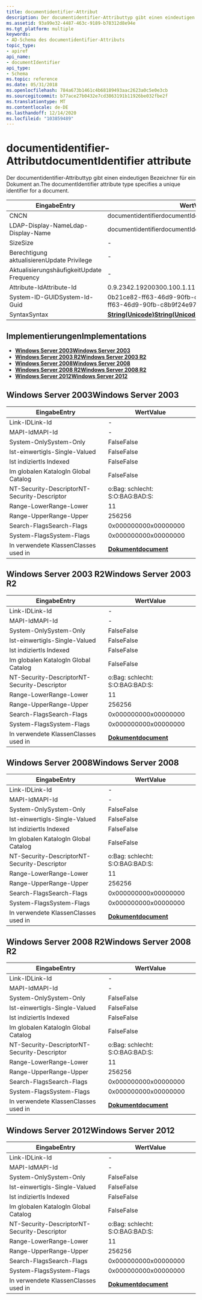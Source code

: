 ```yaml
---
title: documentidentifier-Attribut
description: Der documentidentifier-Attributtyp gibt einen eindeutigen Bezeichner für ein Dokument an.
ms.assetid: 93a99e32-4487-463c-9189-b78312d8e94e
ms.tgt_platform: multiple
keywords:
- AD-Schema des documentidentifier-Attributs
topic_type:
- apiref
api_name:
- documentIdentifier
api_type:
- Schema
ms.topic: reference
ms.date: 05/31/2018
ms.openlocfilehash: 784a673b1461c4b68189493aac2623a0c5e0e3cb
ms.sourcegitcommit: b77ace27b0432e7cd3863191b11926be032fbe2f
ms.translationtype: MT
ms.contentlocale: de-DE
ms.lasthandoff: 12/14/2020
ms.locfileid: "103859489"
---
```

# <a name="documentidentifier-attribute"></a><span data-ttu-id="d40d6-104">documentidentifier-Attribut</span><span class="sxs-lookup"><span data-stu-id="d40d6-104">documentIdentifier attribute</span></span>

<span data-ttu-id="d40d6-105">Der documentidentifier-Attributtyp gibt einen eindeutigen Bezeichner für ein Dokument an.</span><span class="sxs-lookup"><span data-stu-id="d40d6-105">The documentIdentifier attribute type specifies a unique identifier for a document.</span></span>



| <span data-ttu-id="d40d6-106">Eingabe</span><span class="sxs-lookup"><span data-stu-id="d40d6-106">Entry</span></span> | <span data-ttu-id="d40d6-107">Wert</span><span class="sxs-lookup"><span data-stu-id="d40d6-107">Value</span></span> |
|-------------------|---------------------------------------------|
| <span data-ttu-id="d40d6-108">CN</span><span class="sxs-lookup"><span data-stu-id="d40d6-108">CN</span></span>                | <span data-ttu-id="d40d6-109">documentidentifier</span><span class="sxs-lookup"><span data-stu-id="d40d6-109">documentIdentifier</span></span>                          |
| <span data-ttu-id="d40d6-110">LDAP-Display-Name</span><span class="sxs-lookup"><span data-stu-id="d40d6-110">Ldap-Display-Name</span></span> | <span data-ttu-id="d40d6-111">documentidentifier</span><span class="sxs-lookup"><span data-stu-id="d40d6-111">documentIdentifier</span></span>                          |
| <span data-ttu-id="d40d6-112">Size</span><span class="sxs-lookup"><span data-stu-id="d40d6-112">Size</span></span>              | \-                                          |
| <span data-ttu-id="d40d6-113">Berechtigung aktualisieren</span><span class="sxs-lookup"><span data-stu-id="d40d6-113">Update Privilege</span></span>  | \-                                          |
| <span data-ttu-id="d40d6-114">Aktualisierungshäufigkeit</span><span class="sxs-lookup"><span data-stu-id="d40d6-114">Update Frequency</span></span>  | \-                                          |
| <span data-ttu-id="d40d6-115">Attribute-Id</span><span class="sxs-lookup"><span data-stu-id="d40d6-115">Attribute-Id</span></span>      | <span data-ttu-id="d40d6-116">0.9.2342.19200300.100.1.11</span><span class="sxs-lookup"><span data-stu-id="d40d6-116">0.9.2342.19200300.100.1.11</span></span>                  |
| <span data-ttu-id="d40d6-117">System-ID-GUID</span><span class="sxs-lookup"><span data-stu-id="d40d6-117">System-Id-Guid</span></span>    | <span data-ttu-id="d40d6-118">0b21ce82-ff63-46d9-90fb-c8b9f24e97b9</span><span class="sxs-lookup"><span data-stu-id="d40d6-118">0b21ce82-ff63-46d9-90fb-c8b9f24e97b9</span></span>        |
| <span data-ttu-id="d40d6-119">Syntax</span><span class="sxs-lookup"><span data-stu-id="d40d6-119">Syntax</span></span>            | [<span data-ttu-id="d40d6-120">**String(Unicode)**</span><span class="sxs-lookup"><span data-stu-id="d40d6-120">**String(Unicode)**</span></span>](s-string-unicode.md) |



## <a name="implementations"></a><span data-ttu-id="d40d6-121">Implementierungen</span><span class="sxs-lookup"><span data-stu-id="d40d6-121">Implementations</span></span>

-   [<span data-ttu-id="d40d6-122">**Windows Server 2003**</span><span class="sxs-lookup"><span data-stu-id="d40d6-122">**Windows Server 2003**</span></span>](#windows-server-2003)
-   [<span data-ttu-id="d40d6-123">**Windows Server 2003 R2**</span><span class="sxs-lookup"><span data-stu-id="d40d6-123">**Windows Server 2003 R2**</span></span>](#windows-server-2003-r2)
-   [<span data-ttu-id="d40d6-124">**Windows Server 2008**</span><span class="sxs-lookup"><span data-stu-id="d40d6-124">**Windows Server 2008**</span></span>](#windows-server-2008)
-   [<span data-ttu-id="d40d6-125">**Windows Server 2008 R2**</span><span class="sxs-lookup"><span data-stu-id="d40d6-125">**Windows Server 2008 R2**</span></span>](#windows-server-2008-r2)
-   [<span data-ttu-id="d40d6-126">**Windows Server 2012**</span><span class="sxs-lookup"><span data-stu-id="d40d6-126">**Windows Server 2012**</span></span>](#windows-server-2012)

## <a name="windows-server-2003"></a><span data-ttu-id="d40d6-127">Windows Server 2003</span><span class="sxs-lookup"><span data-stu-id="d40d6-127">Windows Server 2003</span></span>



| <span data-ttu-id="d40d6-128">Eingabe</span><span class="sxs-lookup"><span data-stu-id="d40d6-128">Entry</span></span> | <span data-ttu-id="d40d6-129">Wert</span><span class="sxs-lookup"><span data-stu-id="d40d6-129">Value</span></span> |
|------------------------|-------------------------------------------|
| <span data-ttu-id="d40d6-130">Link-ID</span><span class="sxs-lookup"><span data-stu-id="d40d6-130">Link-Id</span></span>                | \-                                        |
| <span data-ttu-id="d40d6-131">MAPI-Id</span><span class="sxs-lookup"><span data-stu-id="d40d6-131">MAPI-Id</span></span>                | \-                                        |
| <span data-ttu-id="d40d6-132">System-Only</span><span class="sxs-lookup"><span data-stu-id="d40d6-132">System-Only</span></span>            | <span data-ttu-id="d40d6-133">False</span><span class="sxs-lookup"><span data-stu-id="d40d6-133">False</span></span>                                     |
| <span data-ttu-id="d40d6-134">Ist-einwertig</span><span class="sxs-lookup"><span data-stu-id="d40d6-134">Is-Single-Valued</span></span>       | <span data-ttu-id="d40d6-135">False</span><span class="sxs-lookup"><span data-stu-id="d40d6-135">False</span></span>                                     |
| <span data-ttu-id="d40d6-136">Ist indiziert</span><span class="sxs-lookup"><span data-stu-id="d40d6-136">Is Indexed</span></span>             | <span data-ttu-id="d40d6-137">False</span><span class="sxs-lookup"><span data-stu-id="d40d6-137">False</span></span>                                     |
| <span data-ttu-id="d40d6-138">Im globalen Katalog</span><span class="sxs-lookup"><span data-stu-id="d40d6-138">In Global Catalog</span></span>      | <span data-ttu-id="d40d6-139">False</span><span class="sxs-lookup"><span data-stu-id="d40d6-139">False</span></span>                                     |
| <span data-ttu-id="d40d6-140">NT-Security-Descriptor</span><span class="sxs-lookup"><span data-stu-id="d40d6-140">NT-Security-Descriptor</span></span> | <span data-ttu-id="d40d6-141">o:Bag: schlecht: S:</span><span class="sxs-lookup"><span data-stu-id="d40d6-141">O:BAG:BAD:S:</span></span>                              |
| <span data-ttu-id="d40d6-142">Range-Lower</span><span class="sxs-lookup"><span data-stu-id="d40d6-142">Range-Lower</span></span>            | <span data-ttu-id="d40d6-143">1</span><span class="sxs-lookup"><span data-stu-id="d40d6-143">1</span></span>                                         |
| <span data-ttu-id="d40d6-144">Range-Upper</span><span class="sxs-lookup"><span data-stu-id="d40d6-144">Range-Upper</span></span>            | <span data-ttu-id="d40d6-145">256</span><span class="sxs-lookup"><span data-stu-id="d40d6-145">256</span></span>                                       |
| <span data-ttu-id="d40d6-146">Search-Flags</span><span class="sxs-lookup"><span data-stu-id="d40d6-146">Search-Flags</span></span>           | <span data-ttu-id="d40d6-147">0x00000000</span><span class="sxs-lookup"><span data-stu-id="d40d6-147">0x00000000</span></span>                                |
| <span data-ttu-id="d40d6-148">System-Flags</span><span class="sxs-lookup"><span data-stu-id="d40d6-148">System-Flags</span></span>           | <span data-ttu-id="d40d6-149">0x00000000</span><span class="sxs-lookup"><span data-stu-id="d40d6-149">0x00000000</span></span>                                |
| <span data-ttu-id="d40d6-150">In verwendete Klassen</span><span class="sxs-lookup"><span data-stu-id="d40d6-150">Classes used in</span></span>        | [<span data-ttu-id="d40d6-151">**Dokument**</span><span class="sxs-lookup"><span data-stu-id="d40d6-151">**document**</span></span>](c-document.md)<br/> |



## <a name="windows-server-2003-r2"></a><span data-ttu-id="d40d6-152">Windows Server 2003 R2</span><span class="sxs-lookup"><span data-stu-id="d40d6-152">Windows Server 2003 R2</span></span>



| <span data-ttu-id="d40d6-153">Eingabe</span><span class="sxs-lookup"><span data-stu-id="d40d6-153">Entry</span></span> | <span data-ttu-id="d40d6-154">Wert</span><span class="sxs-lookup"><span data-stu-id="d40d6-154">Value</span></span> |
|------------------------|-------------------------------------------|
| <span data-ttu-id="d40d6-155">Link-ID</span><span class="sxs-lookup"><span data-stu-id="d40d6-155">Link-Id</span></span>                | \-                                        |
| <span data-ttu-id="d40d6-156">MAPI-Id</span><span class="sxs-lookup"><span data-stu-id="d40d6-156">MAPI-Id</span></span>                | \-                                        |
| <span data-ttu-id="d40d6-157">System-Only</span><span class="sxs-lookup"><span data-stu-id="d40d6-157">System-Only</span></span>            | <span data-ttu-id="d40d6-158">False</span><span class="sxs-lookup"><span data-stu-id="d40d6-158">False</span></span>                                     |
| <span data-ttu-id="d40d6-159">Ist-einwertig</span><span class="sxs-lookup"><span data-stu-id="d40d6-159">Is-Single-Valued</span></span>       | <span data-ttu-id="d40d6-160">False</span><span class="sxs-lookup"><span data-stu-id="d40d6-160">False</span></span>                                     |
| <span data-ttu-id="d40d6-161">Ist indiziert</span><span class="sxs-lookup"><span data-stu-id="d40d6-161">Is Indexed</span></span>             | <span data-ttu-id="d40d6-162">False</span><span class="sxs-lookup"><span data-stu-id="d40d6-162">False</span></span>                                     |
| <span data-ttu-id="d40d6-163">Im globalen Katalog</span><span class="sxs-lookup"><span data-stu-id="d40d6-163">In Global Catalog</span></span>      | <span data-ttu-id="d40d6-164">False</span><span class="sxs-lookup"><span data-stu-id="d40d6-164">False</span></span>                                     |
| <span data-ttu-id="d40d6-165">NT-Security-Descriptor</span><span class="sxs-lookup"><span data-stu-id="d40d6-165">NT-Security-Descriptor</span></span> | <span data-ttu-id="d40d6-166">o:Bag: schlecht: S:</span><span class="sxs-lookup"><span data-stu-id="d40d6-166">O:BAG:BAD:S:</span></span>                              |
| <span data-ttu-id="d40d6-167">Range-Lower</span><span class="sxs-lookup"><span data-stu-id="d40d6-167">Range-Lower</span></span>            | <span data-ttu-id="d40d6-168">1</span><span class="sxs-lookup"><span data-stu-id="d40d6-168">1</span></span>                                         |
| <span data-ttu-id="d40d6-169">Range-Upper</span><span class="sxs-lookup"><span data-stu-id="d40d6-169">Range-Upper</span></span>            | <span data-ttu-id="d40d6-170">256</span><span class="sxs-lookup"><span data-stu-id="d40d6-170">256</span></span>                                       |
| <span data-ttu-id="d40d6-171">Search-Flags</span><span class="sxs-lookup"><span data-stu-id="d40d6-171">Search-Flags</span></span>           | <span data-ttu-id="d40d6-172">0x00000000</span><span class="sxs-lookup"><span data-stu-id="d40d6-172">0x00000000</span></span>                                |
| <span data-ttu-id="d40d6-173">System-Flags</span><span class="sxs-lookup"><span data-stu-id="d40d6-173">System-Flags</span></span>           | <span data-ttu-id="d40d6-174">0x00000000</span><span class="sxs-lookup"><span data-stu-id="d40d6-174">0x00000000</span></span>                                |
| <span data-ttu-id="d40d6-175">In verwendete Klassen</span><span class="sxs-lookup"><span data-stu-id="d40d6-175">Classes used in</span></span>        | [<span data-ttu-id="d40d6-176">**Dokument**</span><span class="sxs-lookup"><span data-stu-id="d40d6-176">**document**</span></span>](c-document.md)<br/> |



## <a name="windows-server-2008"></a><span data-ttu-id="d40d6-177">Windows Server 2008</span><span class="sxs-lookup"><span data-stu-id="d40d6-177">Windows Server 2008</span></span>



| <span data-ttu-id="d40d6-178">Eingabe</span><span class="sxs-lookup"><span data-stu-id="d40d6-178">Entry</span></span> | <span data-ttu-id="d40d6-179">Wert</span><span class="sxs-lookup"><span data-stu-id="d40d6-179">Value</span></span> |
|------------------------|-------------------------------------------|
| <span data-ttu-id="d40d6-180">Link-ID</span><span class="sxs-lookup"><span data-stu-id="d40d6-180">Link-Id</span></span>                | \-                                        |
| <span data-ttu-id="d40d6-181">MAPI-Id</span><span class="sxs-lookup"><span data-stu-id="d40d6-181">MAPI-Id</span></span>                | \-                                        |
| <span data-ttu-id="d40d6-182">System-Only</span><span class="sxs-lookup"><span data-stu-id="d40d6-182">System-Only</span></span>            | <span data-ttu-id="d40d6-183">False</span><span class="sxs-lookup"><span data-stu-id="d40d6-183">False</span></span>                                     |
| <span data-ttu-id="d40d6-184">Ist-einwertig</span><span class="sxs-lookup"><span data-stu-id="d40d6-184">Is-Single-Valued</span></span>       | <span data-ttu-id="d40d6-185">False</span><span class="sxs-lookup"><span data-stu-id="d40d6-185">False</span></span>                                     |
| <span data-ttu-id="d40d6-186">Ist indiziert</span><span class="sxs-lookup"><span data-stu-id="d40d6-186">Is Indexed</span></span>             | <span data-ttu-id="d40d6-187">False</span><span class="sxs-lookup"><span data-stu-id="d40d6-187">False</span></span>                                     |
| <span data-ttu-id="d40d6-188">Im globalen Katalog</span><span class="sxs-lookup"><span data-stu-id="d40d6-188">In Global Catalog</span></span>      | <span data-ttu-id="d40d6-189">False</span><span class="sxs-lookup"><span data-stu-id="d40d6-189">False</span></span>                                     |
| <span data-ttu-id="d40d6-190">NT-Security-Descriptor</span><span class="sxs-lookup"><span data-stu-id="d40d6-190">NT-Security-Descriptor</span></span> | <span data-ttu-id="d40d6-191">o:Bag: schlecht: S:</span><span class="sxs-lookup"><span data-stu-id="d40d6-191">O:BAG:BAD:S:</span></span>                              |
| <span data-ttu-id="d40d6-192">Range-Lower</span><span class="sxs-lookup"><span data-stu-id="d40d6-192">Range-Lower</span></span>            | <span data-ttu-id="d40d6-193">1</span><span class="sxs-lookup"><span data-stu-id="d40d6-193">1</span></span>                                         |
| <span data-ttu-id="d40d6-194">Range-Upper</span><span class="sxs-lookup"><span data-stu-id="d40d6-194">Range-Upper</span></span>            | <span data-ttu-id="d40d6-195">256</span><span class="sxs-lookup"><span data-stu-id="d40d6-195">256</span></span>                                       |
| <span data-ttu-id="d40d6-196">Search-Flags</span><span class="sxs-lookup"><span data-stu-id="d40d6-196">Search-Flags</span></span>           | <span data-ttu-id="d40d6-197">0x00000000</span><span class="sxs-lookup"><span data-stu-id="d40d6-197">0x00000000</span></span>                                |
| <span data-ttu-id="d40d6-198">System-Flags</span><span class="sxs-lookup"><span data-stu-id="d40d6-198">System-Flags</span></span>           | <span data-ttu-id="d40d6-199">0x00000000</span><span class="sxs-lookup"><span data-stu-id="d40d6-199">0x00000000</span></span>                                |
| <span data-ttu-id="d40d6-200">In verwendete Klassen</span><span class="sxs-lookup"><span data-stu-id="d40d6-200">Classes used in</span></span>        | [<span data-ttu-id="d40d6-201">**Dokument**</span><span class="sxs-lookup"><span data-stu-id="d40d6-201">**document**</span></span>](c-document.md)<br/> |



## <a name="windows-server-2008-r2"></a><span data-ttu-id="d40d6-202">Windows Server 2008 R2</span><span class="sxs-lookup"><span data-stu-id="d40d6-202">Windows Server 2008 R2</span></span>



| <span data-ttu-id="d40d6-203">Eingabe</span><span class="sxs-lookup"><span data-stu-id="d40d6-203">Entry</span></span> | <span data-ttu-id="d40d6-204">Wert</span><span class="sxs-lookup"><span data-stu-id="d40d6-204">Value</span></span> |
|------------------------|-------------------------------------------|
| <span data-ttu-id="d40d6-205">Link-ID</span><span class="sxs-lookup"><span data-stu-id="d40d6-205">Link-Id</span></span>                | \-                                        |
| <span data-ttu-id="d40d6-206">MAPI-Id</span><span class="sxs-lookup"><span data-stu-id="d40d6-206">MAPI-Id</span></span>                | \-                                        |
| <span data-ttu-id="d40d6-207">System-Only</span><span class="sxs-lookup"><span data-stu-id="d40d6-207">System-Only</span></span>            | <span data-ttu-id="d40d6-208">False</span><span class="sxs-lookup"><span data-stu-id="d40d6-208">False</span></span>                                     |
| <span data-ttu-id="d40d6-209">Ist-einwertig</span><span class="sxs-lookup"><span data-stu-id="d40d6-209">Is-Single-Valued</span></span>       | <span data-ttu-id="d40d6-210">False</span><span class="sxs-lookup"><span data-stu-id="d40d6-210">False</span></span>                                     |
| <span data-ttu-id="d40d6-211">Ist indiziert</span><span class="sxs-lookup"><span data-stu-id="d40d6-211">Is Indexed</span></span>             | <span data-ttu-id="d40d6-212">False</span><span class="sxs-lookup"><span data-stu-id="d40d6-212">False</span></span>                                     |
| <span data-ttu-id="d40d6-213">Im globalen Katalog</span><span class="sxs-lookup"><span data-stu-id="d40d6-213">In Global Catalog</span></span>      | <span data-ttu-id="d40d6-214">False</span><span class="sxs-lookup"><span data-stu-id="d40d6-214">False</span></span>                                     |
| <span data-ttu-id="d40d6-215">NT-Security-Descriptor</span><span class="sxs-lookup"><span data-stu-id="d40d6-215">NT-Security-Descriptor</span></span> | <span data-ttu-id="d40d6-216">o:Bag: schlecht: S:</span><span class="sxs-lookup"><span data-stu-id="d40d6-216">O:BAG:BAD:S:</span></span>                              |
| <span data-ttu-id="d40d6-217">Range-Lower</span><span class="sxs-lookup"><span data-stu-id="d40d6-217">Range-Lower</span></span>            | <span data-ttu-id="d40d6-218">1</span><span class="sxs-lookup"><span data-stu-id="d40d6-218">1</span></span>                                         |
| <span data-ttu-id="d40d6-219">Range-Upper</span><span class="sxs-lookup"><span data-stu-id="d40d6-219">Range-Upper</span></span>            | <span data-ttu-id="d40d6-220">256</span><span class="sxs-lookup"><span data-stu-id="d40d6-220">256</span></span>                                       |
| <span data-ttu-id="d40d6-221">Search-Flags</span><span class="sxs-lookup"><span data-stu-id="d40d6-221">Search-Flags</span></span>           | <span data-ttu-id="d40d6-222">0x00000000</span><span class="sxs-lookup"><span data-stu-id="d40d6-222">0x00000000</span></span>                                |
| <span data-ttu-id="d40d6-223">System-Flags</span><span class="sxs-lookup"><span data-stu-id="d40d6-223">System-Flags</span></span>           | <span data-ttu-id="d40d6-224">0x00000000</span><span class="sxs-lookup"><span data-stu-id="d40d6-224">0x00000000</span></span>                                |
| <span data-ttu-id="d40d6-225">In verwendete Klassen</span><span class="sxs-lookup"><span data-stu-id="d40d6-225">Classes used in</span></span>        | [<span data-ttu-id="d40d6-226">**Dokument**</span><span class="sxs-lookup"><span data-stu-id="d40d6-226">**document**</span></span>](c-document.md)<br/> |



## <a name="windows-server-2012"></a><span data-ttu-id="d40d6-227">Windows Server 2012</span><span class="sxs-lookup"><span data-stu-id="d40d6-227">Windows Server 2012</span></span>



| <span data-ttu-id="d40d6-228">Eingabe</span><span class="sxs-lookup"><span data-stu-id="d40d6-228">Entry</span></span> | <span data-ttu-id="d40d6-229">Wert</span><span class="sxs-lookup"><span data-stu-id="d40d6-229">Value</span></span> |
|------------------------|-------------------------------------------|
| <span data-ttu-id="d40d6-230">Link-ID</span><span class="sxs-lookup"><span data-stu-id="d40d6-230">Link-Id</span></span>                | \-                                        |
| <span data-ttu-id="d40d6-231">MAPI-Id</span><span class="sxs-lookup"><span data-stu-id="d40d6-231">MAPI-Id</span></span>                | \-                                        |
| <span data-ttu-id="d40d6-232">System-Only</span><span class="sxs-lookup"><span data-stu-id="d40d6-232">System-Only</span></span>            | <span data-ttu-id="d40d6-233">False</span><span class="sxs-lookup"><span data-stu-id="d40d6-233">False</span></span>                                     |
| <span data-ttu-id="d40d6-234">Ist-einwertig</span><span class="sxs-lookup"><span data-stu-id="d40d6-234">Is-Single-Valued</span></span>       | <span data-ttu-id="d40d6-235">False</span><span class="sxs-lookup"><span data-stu-id="d40d6-235">False</span></span>                                     |
| <span data-ttu-id="d40d6-236">Ist indiziert</span><span class="sxs-lookup"><span data-stu-id="d40d6-236">Is Indexed</span></span>             | <span data-ttu-id="d40d6-237">False</span><span class="sxs-lookup"><span data-stu-id="d40d6-237">False</span></span>                                     |
| <span data-ttu-id="d40d6-238">Im globalen Katalog</span><span class="sxs-lookup"><span data-stu-id="d40d6-238">In Global Catalog</span></span>      | <span data-ttu-id="d40d6-239">False</span><span class="sxs-lookup"><span data-stu-id="d40d6-239">False</span></span>                                     |
| <span data-ttu-id="d40d6-240">NT-Security-Descriptor</span><span class="sxs-lookup"><span data-stu-id="d40d6-240">NT-Security-Descriptor</span></span> | <span data-ttu-id="d40d6-241">o:Bag: schlecht: S:</span><span class="sxs-lookup"><span data-stu-id="d40d6-241">O:BAG:BAD:S:</span></span>                              |
| <span data-ttu-id="d40d6-242">Range-Lower</span><span class="sxs-lookup"><span data-stu-id="d40d6-242">Range-Lower</span></span>            | <span data-ttu-id="d40d6-243">1</span><span class="sxs-lookup"><span data-stu-id="d40d6-243">1</span></span>                                         |
| <span data-ttu-id="d40d6-244">Range-Upper</span><span class="sxs-lookup"><span data-stu-id="d40d6-244">Range-Upper</span></span>            | <span data-ttu-id="d40d6-245">256</span><span class="sxs-lookup"><span data-stu-id="d40d6-245">256</span></span>                                       |
| <span data-ttu-id="d40d6-246">Search-Flags</span><span class="sxs-lookup"><span data-stu-id="d40d6-246">Search-Flags</span></span>           | <span data-ttu-id="d40d6-247">0x00000000</span><span class="sxs-lookup"><span data-stu-id="d40d6-247">0x00000000</span></span>                                |
| <span data-ttu-id="d40d6-248">System-Flags</span><span class="sxs-lookup"><span data-stu-id="d40d6-248">System-Flags</span></span>           | <span data-ttu-id="d40d6-249">0x00000000</span><span class="sxs-lookup"><span data-stu-id="d40d6-249">0x00000000</span></span>                                |
| <span data-ttu-id="d40d6-250">In verwendete Klassen</span><span class="sxs-lookup"><span data-stu-id="d40d6-250">Classes used in</span></span>        | [<span data-ttu-id="d40d6-251">**Dokument**</span><span class="sxs-lookup"><span data-stu-id="d40d6-251">**document**</span></span>](c-document.md)<br/> |



 

 





